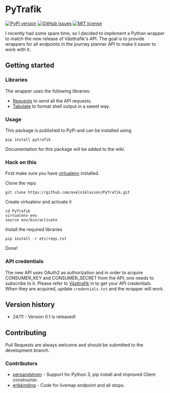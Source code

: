 # PyTrafik
[![PyPI version](https://badge.fury.io/py/PyTrafik.svg)](https://badge.fury.io/py/PyTrafik)
[![GitHub issues](https://img.shields.io/github/issues/axelniklasson/PyTrafik.svg)](https://github.com/axelniklasson/PyTrafik/issues)
[![MIT license](http://img.shields.io/badge/license-MIT-brightgreen.svg)](http://opensource.org/licenses/MIT)

I recently had some spare time, so I decided to implement a Python wrapper to match the new release of Västtrafik's API. The goal is to provide wrappers for all endpoints in the journey planner API to make it easier to work with it.

## Getting started
### Libraries
The wrapper uses the following libraries:
* [Requests](http://docs.python-requests.org/en/latest/) to send all the API requests.
* [Tabulate](https://pypi.python.org/pypi/tabulate) to format shell output in a sweet way.

### Usage
This package is published to PyPi and can be installed using
```
pip install pytrafik
```
Documentation for this package will be added to the wiki.

### Hack on this
First make sure you have [virtualenv](https://virtualenv.readthedocs.org/en/latest/) installed.

Clone the repo
```
git clone https://github.com/axelniklasson/PyTrafik.git
```
Create virtualenv and activate it
```
cd PyTrafik
virtualenv env
source env/bin/activate
```
Install the required libraries
```
pip install -r etc/reqs.txt
```
Done!

### API credentials
The new API uses OAuth2 as authorization and in order to acquire CONSUMER_KEY and CONSUMER_SECRET from the API, one needs to subscribe to it. Please refer to [Västtrafik](https://labs.vasttrafik.se) in to get your API credentials. When they are acquired, update ```credentials.txt``` and the wrapper will work.

## Version history
* 24/11 - Version 0.1 is released!

## Contributing
Pull Requests are always welcome and should be submitted to the development branch.

### Contributors
* [persandstrom](https://github.com/persandstrom) - Support for Python 3, pip install and improved Client constructor.
* [erikkinding](https://github.com/erikkinding) - Code for livemap endpoint and all stops.
